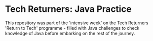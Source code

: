 # Tech Returners: Java Practice

This repository was part of the 'intensive week' on the Tech Returners 'Return to Tech' programme - filled with Java challenges to check knowledge of Java before embarking on the rest of the journey.


